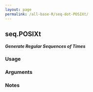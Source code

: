 ```yaml
---
layout: page
permalink: /all-base-R/seq-dot-POSIXt/
---
```


## __seq.POSIXt__

#### _Generate Regular Sequences of Times_

### Usage

### Arguments

### Notes
